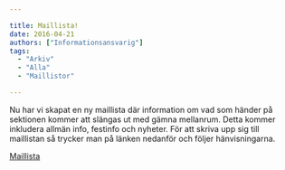 ```yaml
---

title: Maillista!
date: 2016-04-21
authors: ["Informationsansvarig"]
tags:
  - "Arkiv"
  - "Alla"
  - "Maillistor"

---
```


Nu har vi skapat en ny maillista där information om vad som händer på
  sektionen kommer att slängas ut med gämna mellanrum. Detta kommer
  inkludera allmän info, festinfo och nyheter.
 För att skriva upp sig till maillistan så trycker man på länken
  nedanför och följer hänvisningarna.

[Maillista](http://eepurl.com/bQ_S7D)